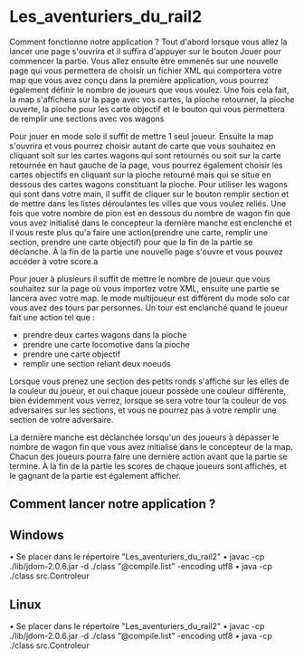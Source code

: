 # Les_aventuriers_du_rail2


Comment fonctionne notre application ? 
Tout d'abord lorsque vous allez la lancer une page s'ouvrira et il suffira d'appuyer sur le bouton Jouer pour commencer la partie.
Vous allez ensuite être emmenés sur une nouvelle page qui vous permettera de choisir un fichier XML qui comportera votre map que vous avez conçu dans la première application, vous pourrez également définir le nombre de joueurs que vous voulez.
Une fois cela fait, la map s'affichera sur la page avec vos cartes, la pioche retourner, la pioche ouverte, la pioche pour les carte objectif et le bouton qui vous permettera de remplir une sections avec vos wagons

Pour jouer en mode solo il suffit de mettre 1 seul joueur. Ensuite la map s'ouvrira et vous pourrez choisir autant de carte que vous souhaitez en cliquant soit sur les cartes wagons qui sont retournés ou soit sur la carte retournée en haut gauche de la page, vous pourrez également choisir les cartes objectifs en cliquant sur la pioche retourné mais qui se situe en dessous des cartes wagons constituant la pioche.
Pour utiliser les wagons qui sont dans votre main, il suffit de cliquer sur le bouton remplir section et de mettre dans les listes déroulantes les villes que vous voulez reliés.
Une fois que votre nombre de pion est en dessous du nombre de wagon fin que vous avez initialisé dans le concepteur la dernière manche est enclenché et il vous reste plus qu'a faire une action(prendre une carte, remplir une section, prendre une carte objectif) pour que la fin de la partie se déclanche.
À la fin de la partie une nouvelle page s'ouvre et vous pouvez accéder à votre score.a

Pour jouer à plusieurs il suffit de mettre le nombre de joueur que vous souhaitez sur la page où vous importez votre XML, ensuite une partie se lancera avec votre map.
le mode multijoueur est différent du mode solo car vous avez des tours par personnes.
Un tour est enclanché quand le joueur fait une action tel que :
- prendre deux cartes wagons dans la pioche
- prendre une carte locomotive dans la pioche
- prendre une carte objectif
- remplir une section reliant deux noeuds

Lorsque vous prenez une section des petits ronds s'affiche sur les elles de la couleur du joueur, et oui chaque joueur possède une couleur différente, bien évidemment vous verrez, lorsque se sera votre tour la couleur de vos adversaires sur les sections, et vous ne pourrez pas à votre remplir une section de votre adversaire.

La dernière manche est déclanchée lorsqu'un des joueurs à dépasser le nombre de wagon fin que vous avez initialisé dans le concepteur de la map.
Chacun des joueurs pourra faire une dernière action avant que la partie se termine.
À la fin de la partie les scores de chaque joueurs sont affichés, et le gagnant de la partie est également afficher.


## Comment lancer notre application ?

## Windows

•   Se placer dans le répertoire "Les_aventuriers_du_rail2"
•   javac -cp ./lib/jdom-2.0.6.jar  -d ./class "@compile.list" -encoding utf8
•   java -cp ./class src.Controleur

## Linux

•   Se placer dans le répertoire "Les_aventuriers_du_rail2"
•   javac -cp ./lib/jdom-2.0.6.jar  -d ./class "@compile.list" -encoding utf8
•   java -cp ./class src.Controleur
